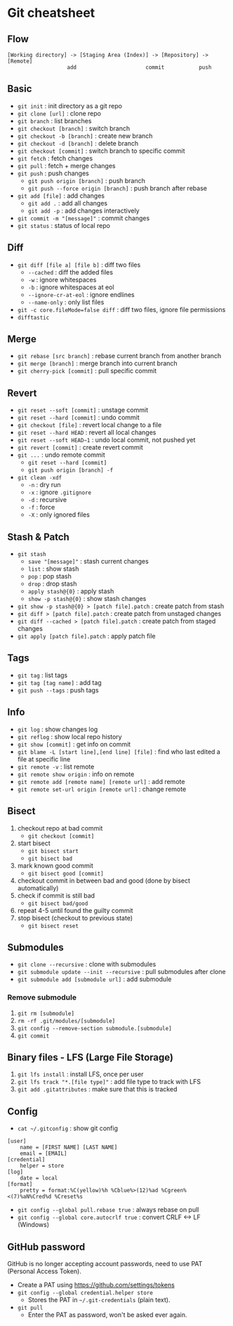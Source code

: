 # Git cheatsheet

## Flow
```
[Working directory] -> [Staging Area (Index)] -> [Repository] -> [Remote]
                   add                      commit           push
```

## Basic
- `git init` : init directory as a git repo
- `git clone [url]` : clone repo
- `git branch` : list branches
- `git checkout [branch]` : switch branch
- `git checkout -b [branch]` : create new branch
- `git checkout -d [branch]` : delete branch
- `git checkout [commit]` : switch branch to specific commit
- `git fetch` : fetch changes
- `git pull` : fetch + merge changes
- `git push` : push changes
    - `git push origin [branch]` : push branch
    - `git push --force origin [branch]` : push branch after rebase
- `git add [file]` : add changes
    - `git add .` : add all changes
    - `git add -p` : add changes interactively
- `git commit -m "[message]"` : commit changes
- `git status` : status of local repo

## Diff
- `git diff [file a] [file b]` : diff two files
    - `--cached` : diff the added files
    - `-w` : ignore whitespaces
    - `-b` : ignore whitespaces at eol
    - `--ignore-cr-at-eol` : ignore endlines
    - `--name-only` : only list files
- `git -c core.fileMode=false diff` : diff two files, ignore file permissions
- `difftastic`

## Merge
- `git rebase [src branch]` : rebase current branch from another branch
- `git merge [branch]` : merge branch into current branch
- `git cherry-pick [commit]` : pull specific commit

## Revert
- `git reset --soft [commit]` : unstage commit
- `git reset --hard [commit]` : undo commit
- `git checkout [file]` : revert local change to a file
- `git reset --hard HEAD` : revert all local changes
- `git reset --soft HEAD~1` : undo local commit, not pushed yet
- `git revert [commit]` : create revert commit
- `git ...` : undo remote commit
    - `git reset --hard [commit]`
    - `git push origin [branch] -f`
- `git clean -xdf`
    - `-n` : dry run
    - `-x` : ignore `.gitignore`
    - `-d` : recursive
    - `-f` : force
    - `-X` : only ignored files

## Stash & Patch
- `git stash`
    - `save "[message]"` : stash current changes
    - `list` : show stash
    - `pop` : pop stash
    - `drop` : drop stash
    - `apply stash@{0}` : apply stash
    - `show -p stash@{0}` : show stash changes
- `git show -p stash@{0} > [patch file].patch` : create patch from stash
- `git diff > [patch file].patch` : create patch from unstaged changes
- `git diff --cached > [patch file].patch` : create patch from staged changes
- `git apply [patch file].patch` : apply patch file

## Tags
- `git tag` : list tags
- `git tag [tag name]` : add tag
- `git push --tags` : push tags

## Info
- `git log` : show changes log
- `git reflog` : show local repo history
- `git show [commit]` : get info on commit
- `git blame -L [start line],[end line] [file]` : find who last edited a file at specific line
- `git remote -v` : list remote
- `git remote show origin` : info on remote
- `git remote add [remote name] [remote url]` : add remote
- `git remote set-url origin [remote url]` : change remote

## Bisect
1. checkout repo at bad commit
    - `git checkout [commit]`
2. start bisect
    - `git bisect start`
    - `git bisect bad`
3. mark known good commit
    - `git bisect good [commit]`
4. checkout commit in between bad and good (done by bisect automatically)
5. check if commit is still bad
    - `git bisect bad/good`
6. repeat 4-5 until found the guilty commit
7. stop bisect (checkout to previous state)
    - `git bisect reset`

## Submodules
- `git clone --recursive` : clone with submodules
- `git submodule update --init --recursive` : pull submodules after clone
- `git submodule add [submodule url]` : add submodule

### Remove submodule
1. `git rm [submodule]`
2. `rm -rf .git/modules/[submodule]`
3. `git config --remove-section submodule.[submodule]`
4. `git commit`

## Binary files - LFS (Large File Storage)
1. `git lfs install` : install LFS, once per user
2. `git lfs track "*.[file type]"` : add file type to track with LFS
3. `git add .gitattributes` : make sure that this is tracked

## Config
- `cat ~/.gitconfig` : show git config
```
[user]
	name = [FIRST NAME] [LAST NAME]
	email = [EMAIL]
[credential]
	helper = store
[log]
	date = local
[format]
	pretty = format:%C(yellow)%h %Cblue%>(12)%ad %Cgreen%<(7)%aN%Cred%d %Creset%s
```

- `git config --global pull.rebase true` : always rebase on pull
- `git config --global core.autocrlf true` : convert CRLF <-> LF (Windows)

## GitHub password
GitHub is no longer accepting account passwords, need to use PAT (Personal Access Token).

- Create a PAT using <https://github.com/settings/tokens>
- `git config --global credential.helper store`
    - Stores the PAT in `~/.git-credentials` (plain text).
- `git pull`
    - Enter the PAT as password, won't be asked ever again.
